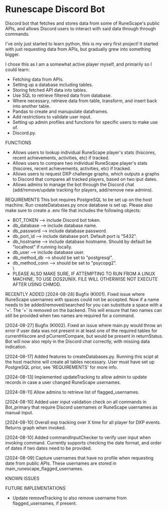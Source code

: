 # Runescape Discord Bot
Discord bot that fetches and stores data from some of RuneScape's public APIs, and allows Discord users to interact with said data through through commands.

I've only just started to learn python, this is my very first project! It started with just requesting data from APIs, but gradually grew into something bigger.

I chose this as I am a somewhat active player myself, and primarily so I could learn:
-  Fetching data from APIs.
-  Setting up a database including tables.
-  Storing fetched API data into tables.
-  Use SQL to retrieve filtered data from database.
-  Where necessary, retrieve data from table, transform, and insert back into another table.
-  Pandas to create and manupulate dataframes.
-  Add restrictions to validate user input.
-  Setting up admin profiles and functions for specific users to make use of.
-  Discord.py.

FUNCTIONS
-  Allows users to lookup individual RuneScape player's stats (hiscores, recent achievements, activities, etc) if tracked.
-  Allows users to compare two individual RuneScape player's stats (hiscores, recent achievements, activities, etc) if tracked.
-  Allows users to request DXP challenge graphs, which outputs a graphs to Discord that compares all tracked players, based on two iput dates.
-  Allows admins to manage the bot through the Discord chat (add/remove/update tracking for players, add/remove new admins).

REQUIREMENTS
This bot requires PostgreSQL to be set up on the host machine. Run createDatabases.py once database is set up. Please also make sure to create a .env file that includes the following objects:
-  BOT_TOKEN --> include Discord bot token.
-  db_database --> include database name.
-  db_password --> include database password.
-  db_port_id --> include database port. Default port is "5432".
-  db_hostname --> include database hostname. Should by default be "localhost" if running locally.
-  db_user --> include database user.
-  db_method_db --> should be set to "postgresql".
-  db_method_conn --> should be set to "psycopg2".\
\
-  PLEASE ALSO MAKE SURE, IF ATTEMPTING TO RUN FROM A LINUX MACHINE, TO USE DOS2UNIX. FILE WILL OTHERWISE NOT EXECUTE AFTER USING CHMOD.

RECENTLY ADDED
[2024-08-28] Bugfix (KI001). Fixed issue where RuneScape usernames with spaces could not be accepted. Now if a name needs to be added/removed/searched for you can substitute a space with a '+'. The '+' is removed on the backend. This will ensure that two names can still be provided when two names are required for a command.

[2024-08-27] Bugfix (KI002). Fixed an issue where main.py would throw an error if user data was not present in at least one of the required tables for currentHiscore and pCurrentCompare, but would be present in returnStatus. Bot will now also reply in the Discord chat correctly, with missing data indication.

[2024-08-17] Added features to createDatabases.py. Running this scipt at the host machine will create all tables necessary. User must have set up PostgreSQL prior, see 'REQUIREMENTS' for more info.

[2024-08-13] Implemented updateTracking to allow admin to update records in case a user changed RuneScape usernames.

[2024-08-11] Allow admins to retrieve list of flagged_usernames.

[2024-08-10] Added user input validation check on all commands in Bot_primary that require Discord usernames or RuneScape usernames as manual input.

[2024-08-10] Overall exp tracking over X time for all player for DXP events. Returns graph when invoked.

[2024-08-10] Added commandInputChecker to verify user input when invoking command. Currently supports checking the date format, and order of dates if two dates need to be provided.

[2024-08-09] Capture usernames that have no profile when requesting date from public APIs. These usernames are stored in main_runescape_flagged_usernames.

KNOWN ISSUES

FUTURE IMPLEMENTATIONS
-  Update removeTracking to also remove username from flagged_usernames, if present.